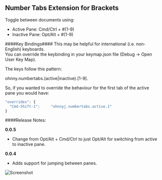 Number Tabs Extension for Brackets
---

Toggle between documents using:

* Active Pane: Cmd/Ctrl + #(1-9)
* Inactive Pane: Opt/Alt + #(1-9)

####Key Bindings####
This may be helpful for international (i.e. non-English) keyboards.  
You can override the keybinding in your keymap.json file (Debug -> Open User Key Map).

The keys follow this pattern:

ohnny.numbertabs.(active|inactive).[1-9].

So, if you wanted to override the behaviour for the first tab of the active pane you would have:

```JavaScript
"overrides": {
  "Cmd-Shift-1":     "ohnnyj.numbertabs.active.1"
}
```

####Release Notes:

**0.0.5**

* Change from Opt/Alt + Cmd/Ctrl to just Opt/Alt for switching from active to inactive pane.

**0.0.4**

* Adds support for jumping between panes.

![Screenshot](https://raw.githubusercontent.com/ohnnyj/brackets-numbertabs/master/screenshot.jpg)
